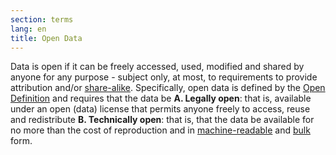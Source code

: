 ```yaml
---
section: terms
lang: en
title: Open Data
---
```


Data is open if it can be freely accessed, used, modified and shared by anyone for any purpose - subject only, at most, to requirements to provide attribution and/or [share-alike](../share-alike-license/). Specifically, open data is defined by the [Open Definition](../open-definition/) and requires that the data be **A. Legally open**: that is, available under an open (data) license that permits anyone freely to access, reuse and redistribute **B. Technically open**: that is, that the data be available for no more than the cost of reproduction and in [machine-readable](../machine-readable/) and [bulk](../bulk/) form.

[od]: ../open-definition/

